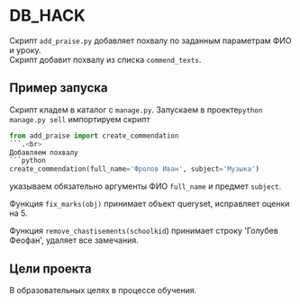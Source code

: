# DB_HACK

Скрипт `add_praise.py` добавляет похвалу по заданным параметрам ФИО и уроку.<br> Скрипт добавит похвалу из списка `commend_texts`.

## Пример запуска 
Скрипт кладем в каталог с `manage.py`. Запускаем  в проекте```python manage.py sell``` импортируем скрипт
```python 
from add_praise import create_commendation
```.<br> 
Добавляем похвалу  
```python
create_commendation(full_name='Фролов Иван', subject='Музыка')
``` 
указываем обязательно аргументы ФИО `full_name` и предмет `subject`.

Функция `fix_marks(obj)` принимает объект queryset, исправляет оценки на 5.

Функция `remove_chastisements(schoolkid`) принимает строку 'Голубев Феофан', удаляет все замечания.

## Цели проекта

В образовательных целях в процессе обучения.
